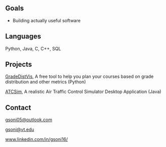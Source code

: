 ## Goals
- Building actually useful software

## Languages
Python, Java, C, C++, SQL

## Projects
[GradeDistVis](https://github.com/gsoni1/GradeDistVis), A free tool to help you plan your courses based on grade distribution and other metrics (Python)

[ATCSim](https://github.com/gsoni1/ATCSim), A realistic Air Traffic Control Simulator Desktop Application (Java)

## Contact 
gsoni05@outlook.com

gsoni@vt.edu

www.linkedin.com/in/gsoni16/
